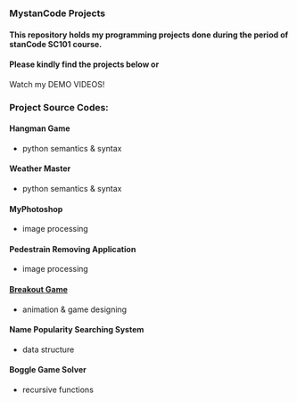 ### MystanCode Projects
#### This repository holds my programming projects done during the period of stanCode SC101 course.
#### Please kindly find the projects below or
Watch my DEMO VIDEOS!

### Project Source Codes:
#### Hangman Game
- python semantics & syntax
#### Weather Master
- python semantics & syntax
#### MyPhotoshop
- image processing
#### Pedestrain Removing Application
- image processing
#### [Breakout Game](https://github.com/leticiawu/MystanCodeProjects/blob/main/SC101_A2/breakout.py)
- animation & game designing
#### Name Popularity Searching System
- data structure
#### Boggle Game Solver
- recursive functions
